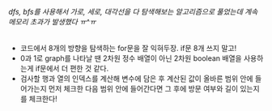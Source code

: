 ###### dfs, bfs를 사용해서 가로, 세로, 대각선을 다 탐색해보는 알고리즘으로 풀었는데 계속 메모리 초과가 발생했다 ㅠ^ㅠ
- 코드에서 8개의 방향을 탐색하는 for문을 잘 익혀두장. if문 8개 쓰지 말고!
- 0과 1로 graph를 나타날 땐 2차원 정수 배열이 아닌 2차원 boolean 배열을 사용하는게 if문에서 더 편한 것 같다.
- 검사할 행과 열의 인덱스를 계산해 변수에 담은 후 계산된 값이 올바른 범위 안에 들어가는지 먼저 체크한 다음 범위 안에 들어간다면 그 후에 방문 여부와 길이 있는지를 체크한다!